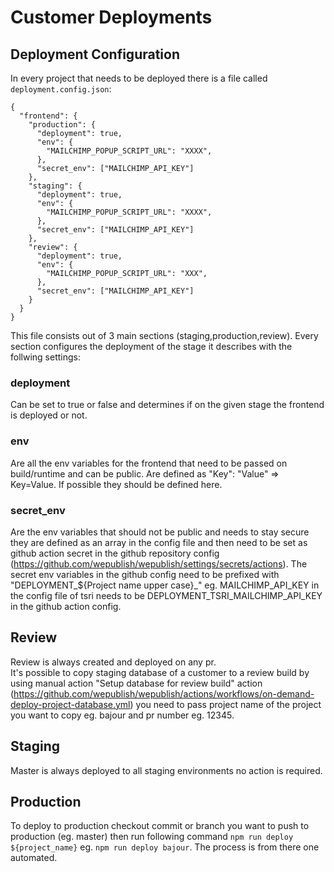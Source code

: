 # Customer Deployments

## Deployment Configuration

In every project that needs to be deployed there is a file called ``deployment.config.json``:
````
{
  "frontend": {
    "production": {
      "deployment": true,
      "env": {
        "MAILCHIMP_POPUP_SCRIPT_URL": "XXXX",
      },
      "secret_env": ["MAILCHIMP_API_KEY"]
    },
    "staging": {
      "deployment": true,
      "env": {
        "MAILCHIMP_POPUP_SCRIPT_URL": "XXXX",
      },
      "secret_env": ["MAILCHIMP_API_KEY"]
    },
    "review": {
      "deployment": true,
      "env": {
        "MAILCHIMP_POPUP_SCRIPT_URL": "XXX",
      },
      "secret_env": ["MAILCHIMP_API_KEY"]
    }
  }
}
````
This file consists out of 3 main sections (staging,production,review). Every section configures the deployment of the stage it describes with the follwing settings:

### deployment
Can be set to true or false and determines if on the given stage the frontend is deployed or not.

### env
Are all the env variables for the frontend that need to be passed on build/runtime and can be public. Are defined as "Key": "Value" => Key=Value. If possible they should be defined here.

### secret_env
Are the env variables that should not be public and needs to stay secure they are defined as an array in the config file and then need to be set as github action secret in the github repository config (https://github.com/wepublish/wepublish/settings/secrets/actions). The secret env variables in the github config need to be prefixed with "DEPLOYMENT_${Project name upper case}_" eg. MAILCHIMP_API_KEY in the config file of tsri needs to be DEPLOYMENT_TSRI_MAILCHIMP_API_KEY in the github action config.

## Review
Review is always created and deployed on any pr.  
It's possible to copy staging database of a customer to a review build by using manual action "Setup database for review build" action (https://github.com/wepublish/wepublish/actions/workflows/on-demand-deploy-project-database.yml) you need to pass project name of the project you want to copy eg. bajour and pr number eg. 12345.

## Staging
Master is always deployed to all staging environments no action is required.

## Production
To deploy to production checkout commit or branch you want to push to production (eg. master) then run following command ``npm run deploy ${project_name}`` eg. ``npm run deploy bajour``. The process is from there one automated.